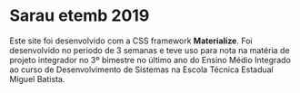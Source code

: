 # Sarau etemb 2019
Este site foi desenvolvido com a CSS framework **Materialize**. Foi desenvolvido no periodo de 3 semanas e teve uso para nota na matéria de projeto integrador no 3º bimestre no último ano do Ensino Médio Integrado ao curso de Desenvolvimento de Sistemas na Escola Técnica Estadual Miguel Batista.
